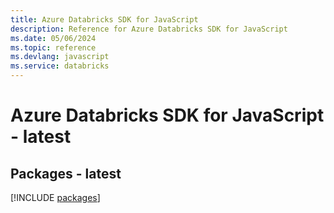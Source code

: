 ```yaml
---
title: Azure Databricks SDK for JavaScript
description: Reference for Azure Databricks SDK for JavaScript
ms.date: 05/06/2024
ms.topic: reference
ms.devlang: javascript
ms.service: databricks
---
```

# Azure Databricks SDK for JavaScript - latest
## Packages - latest
[!INCLUDE [packages](databricks-index.md)]